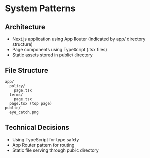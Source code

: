 # System Patterns

## Architecture

- Next.js application using App Router (indicated by app/ directory structure)
- Page components using TypeScript (.tsx files)
- Static assets stored in public/ directory

## File Structure

```
app/
  policy/
    page.tsx
  terms/
    page.tsx
  page.tsx (top page)
public/
  eye_catch.png
```

## Technical Decisions

- Using TypeScript for type safety
- App Router pattern for routing
- Static file serving through public directory
